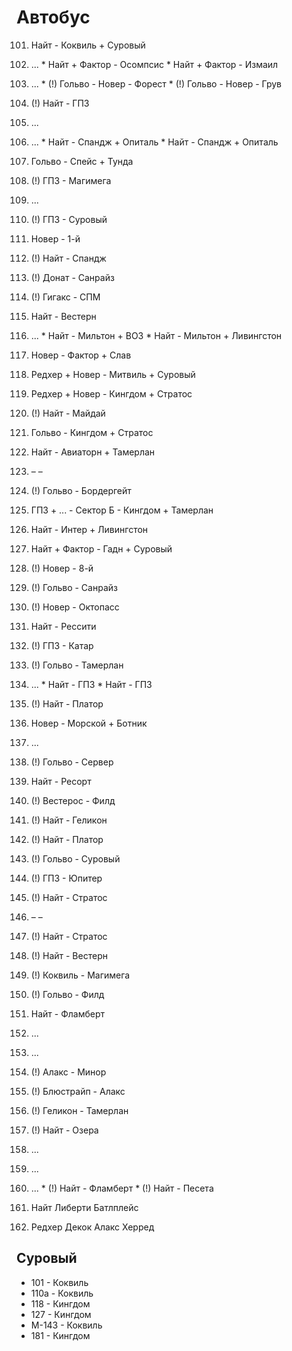 # Автобус

101.    Найт - Коквиль + Суровый
102.	...
    *   Найт + Фактор - Осомпсис
    *   Найт + Фактор - Измаил
103.    ...
    *   (!) Гольво - Новер - Форест
    *   (!) Гольво - Новер - Грув
104.	(!) Найт - ГПЗ
105.	...
106.	...
    *   Найт - Спандж + Опиталь
    *   Найт - Спандж + Опиталь
107.	Гольво - Спейс + Тунда
108.	(!) ГПЗ - Магимега
109.	...
110.	(!) ГПЗ - Суровый
111.	Новер - 1-й
112.	(!) Найт - Спандж
113.	(!) Донат - Санрайз
114.	(!) Гигакс - СПМ
115.	Найт - Вестерн
116.	...
    *   Найт - Мильтон + ВОЗ
    *   Найт - Мильтон + Ливингстон
117.	Новер - Фактор + Слав
118.	Редхер + Новер - Митвиль + Суровый
119.	Редхер + Новер - Кингдом + Стратос
120.	(!) Найт - Майдай 
121.	Гольво - Кингдом + Стратос
122.	Найт - Авиаторн + Тамерлан
123.	–	–
124.	(!) Гольво - Бордергейт
125.	ГПЗ + ... - Сектор Б - Кингдом + Тамерлан
126.	Найт - Интер + Ливингстон
127.	Найт + Фактор - Гадн + Суровый
128.	(!) Новер - 8-й
129.	(!) Гольво - Санрайз
130.	(!) Новер - Октопасс
131.	Найт - Рессити
132.	(!) ГПЗ - Катар
133.	(!) Гольво - Тамерлан
134.    ...
    *   Найт - ГПЗ
    *   Найт - ГПЗ
135.	(!) Найт - Платор
136.	Новер - Морской + Ботник
137.	...
138.	(!) Гольво - Сервер
139.	Найт - Ресорт
140.	(!) Вестерос - Филд
141.	(!) Найт - Геликон
142.	(!) Найт - Платор
143.	(!) Гольво - Суровый
144.	(!) ГПЗ - Юпитер
145.	(!) Найт - Стратос
146.	–	–
147.	(!) Найт - Стратос
148.	(!) Найт - Вестерн
149.	(!) Коквиль - Магимега
150.	(!) Гольво - Филд
151.	Найт - Фламберт
152.	...
153.	...
154.	(!) Алакс - Минор
155.	(!) Блюстрайп - Алакс
156.	(!) Геликон - Тамерлан
157.	(!) Найт - Озера
158.	...
159.	...
160.	...
    *   (!) Найт - Фламберт
    *   (!) Найт - Песета

201.	Найт	Либерти	Батлплейс
231.	Редхер	Декок	Алакс	Херред

## Суровый

*   101 - Коквиль
*   110а - Коквиль
*   118 - Кингдом
*   127 - Кингдом
*   М-143 - Коквиль
*   181 - Кингдом